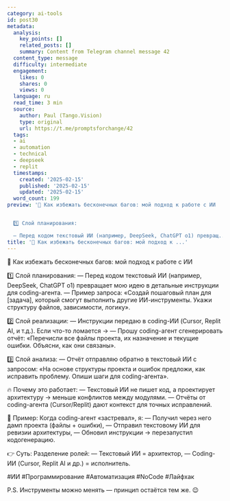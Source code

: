 ```yaml
---
category: ai-tools
id: post30
metadata:
  analysis:
    key_points: []
    related_posts: []
    summary: Content from Telegram channel message 42
  content_type: message
  difficulty: intermediate
  engagement:
    likes: 0
    shares: 0
    views: 0
  language: ru
  read_time: 3 min
  source:
    author: Paul (Tango.Vision)
    type: original
    url: https://t.me/promptsforchange/42
  tags:
  - ai
  - automation
  - technical
  - deepseek
  - replit
  timestamps:
    created: '2025-02-15'
    published: '2025-02-15'
    updated: '2025-02-15'
  word_count: 199
preview: '🚀 Как избежать бесконечных багов: мой подход к работе с ИИ


  1️⃣ Слой планирования:

  — Перед кодом текстовый ИИ (например, DeepSeek, ChatGPT o1) превращ...'
title: '🚀 Как избежать бесконечных багов: мой подход к ...'
---
```


🚀 Как избежать бесконечных багов: мой подход к работе с ИИ

1️⃣ Слой планирования:
— Перед кодом текстовый ИИ (например, DeepSeek, ChatGPT o1) превращает мою идею в детальные инструкции для coding-агента.
— Пример запроса:
«Создай пошаговый план для [задача], который смогут выполнить другие ИИ-инструменты. Укажи структуру файлов, зависимости, логику».

2️⃣ Слой реализации:
— Инструкции передаю в coding-ИИ (Cursor, Replit AI, и т.д.). Если что-то ломается →
— Прошу coding-агент сгенерировать отчёт:
«Перечисли все файлы проекта, их назначение и текущие ошибки. Объясни, как они связаны».

3️⃣ Слой анализа:
— Отчёт отправляю обратно в текстовый ИИ с запросом:
«На основе структуры проекта и ошибок предложи, как исправить проблему. Опиши шаги для coding-агента».

🔥 Почему это работает:
— Текстовый ИИ не пишет код, а проектирует архитектуру → меньше конфликтов между модулями.
— Отчёты от coding-агента (Cursor/Replit) дают контекст для точных исправлений.

🔄 Пример:
Когда coding-агент «застревал», я:
— Получил через него дамп проекта (файлы + ошибки),
— Отправил текстовому ИИ для ревизии архитектуры,
— Обновил инструкции → перезапустил кодогенерацию.

👉 Суть:
Разделение ролей:
— Текстовый ИИ = архитектор,
— Coding-ИИ (Cursor, Replit AI и др.) = исполнитель.

#ИИ #Программирование #Автоматизация #NoCode #Лайфхак

P.S. Инструменты можно менять — принцип остаётся тем же. 😉